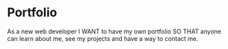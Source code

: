 # Portfolio
As a new web developer
I WANT to have my own portfolio
SO THAT anyone can learn about me, see my projects and have a way to contact me.